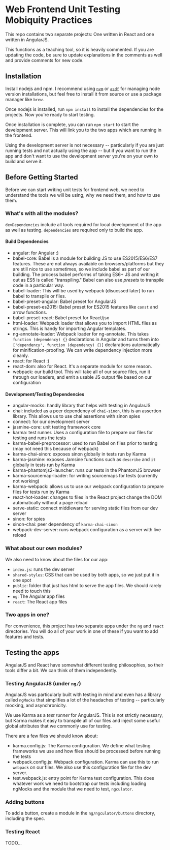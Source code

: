 # Web Frontend Unit Testing Mobiquity Practices

This repo contains two separate projects: One written
in React and one written in AngularJS.

This functions as a teaching tool, so it is heavily
commented. If you are updating the code, be sure to update
explanations in the comments as well and provide comments
for new code.

## Installation

Install nodejs and npm. I recommend using [`nvm`](https://github.com/creationix/nvm)
or [`asdf`](https://github.com/HashNuke/asdf) for managing
node version installations, but feel free to install it
from source or use a package manager like `brew`.

Once nodejs is installed, run `npm install` to install the
dependencies for the projects. Now you're ready to start
testing.

Once installation is complete, you can run `npm start` to
start the development server. This will link you to the
two apps which are running in the frontend.

Using the development server is not necessary --
particularly if you are just running tests and not actually
using the app -- but if you want to run the app and don't
want to use the development server you're on your own to
build and serve it.

## Before Getting Started

Before we can start writing unit tests for frontend web,
we need to understand the tools we will be using, why
we need them, and how to use them.

### What's with all the modules?
`devDependencies` include all tools required for local
development of the app as well as testing. `dependencies`
are required only to build the app.

#### Build Dependencies

* angular: for Angular :)
* babel-core: Babel is a module for building JS to use
 ES2015/ES6/ES7 features. These are not always available on
 browsers/platforms but they are still nice to use
 sometimes, so we include babel as part of our building.
 The process babel performs of taking ES6+ JS and
 writing it out as ES5 is called "transpiling." Babel can
 also use *presets* to transpile code in a particular way.
* babel-loader: This will be used by webpack (disucssed
 later) to run babel to transpile or files.
* babel-preset-angular: Babel preset for AngularJS
* babel-preset-es2015: Babel preset for ES2015 features
 like `const` and arrow functions.
* babel-preset-react: Babel preset for React/jsx
* html-loader: Webpack loader that allows you to import
 HTML files as strings. This is handy for importing
 Angular templates.
* ng-annotate-loader: Webpack loader for ng-annotate.
 This takes `function (dependency) {}` declarations in
 Angular and turns them into `['dependency', function
 (dependency) {}]` declarations automatically for
 minification-proofing. We can write dependency injection
 more cleanly.
* react: for React :)
* react-dom: also for React. It's a separate module for
 some reason.
* webpack: our build tool. This will take all of our
 source files, run it through our loaders, and emit a
 usable JS output file based on our configuration

#### Development/Testing Dependencies
* angular-mocks: handly library that helps with testing in
 AngularJS
* chai: included as a peer dependency of `chai-sinon`, this
 is an assertion library. This allows us to use chai
 assertions with sinon spies
* connect: for our development server
* jasmine-core: unit testing framework core
* karma: test runner. Uses a configuration file to prepare
 our files for testing and runs the tests
* karma-babel-preprocessor: used to run Babel on files
 prior to testing (may not need this because of webpack)
* karma-chai-sinon: exposes sinon globally in tests run
 by Karma
* karma-jasmine: exposes Jamsine functions such as
 `describe` and `it` globally in tests run by Karma
* karma-phantomjs2-launcher: runs our tests in the
 PhantomJS browser
* karma-sourcemap-loader: for writing sourcemaps for tests
 (currently not working)
* karma-webpack: allows us to use our webpack configuration
 to prepare files for tests run by Karma
* react-hot-loader: changes to files in the React project
 change the DOM automatically without a page reload
* serve-static: connect middleware for serving static files
 from our dev server
* sinon: for spies
* sinon-chai: peer dependency of `karma-chai-sinon`
* webpack-dev-server: runs webpack configuration as a
 server with live reload

### What about our own modules?
We also need to know about the files for our app:

* `index.js`: runs the dev server
* `shared-styles`: CSS that can be used by both apps, so we
 just put it in one spot
* `public`: folder that just has html to serve the app files.
 We should rarely need to touch this
* `ng`: The Angular app files
* `react`: The React app files

### Two apps in one?
For convenience, this project has two separate apps under
the `ng` and `react` directories. You will do all of your
work in one of these if you want to add features and tests.

## Testing the apps

AngularJS and React have somewhat different testing
philosophies, so their tools differ a bit. We can think of
them independently.

### Testing AngularJS (under `ng/`)
AngularJS was particularly built with testing in mind and
even has a library called `ngMocks` that simplifies a lot
of the headaches of testing -- particularly mocking, and
asynchronicity.

We use Karma as a _test runner_ for AngularJS. This is not
strictly necessary, but Karma makes it easy to transpile
all of our files and inject some useful global attributes
that we commonly use for testing.

There are a few files we should know about:

* karma.config.js: The Karma configuration. We define what
 testing frameworks we use and how files should be
 processed before running the tests
* webpack.config.js: Webpack configuration. Karma can use
 this to run `webpack` on our files. We also use this
 configuration file for the dev server.
* test.webpack.js: entry point for Karma test
 configuration. This does whatever work we need to
 bootstrap our tests including loading ngMocks and the
 module that we need to test, `ngculator`.

### Adding buttons

To add a button, create a module in the `ng/ngculator/buttons` directory, including the spec.

### Testing React
TODO...
